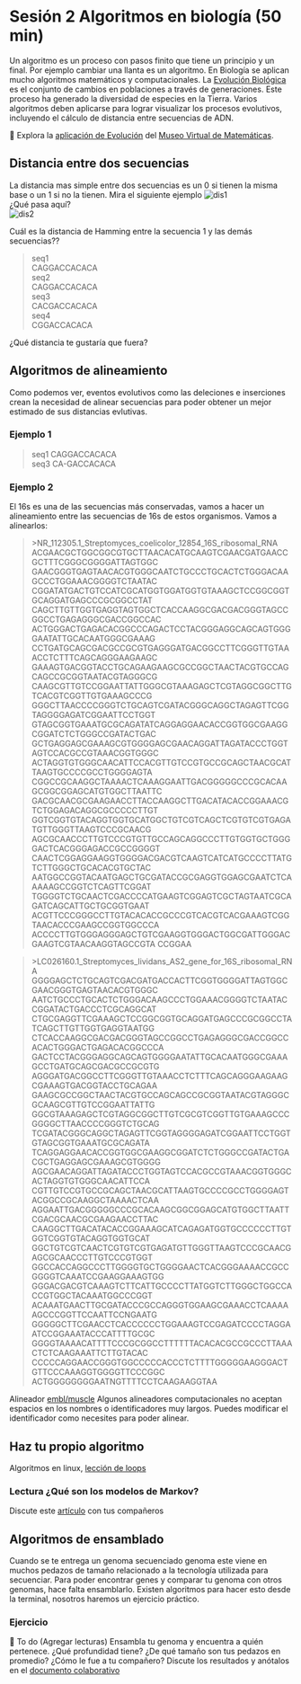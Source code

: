 
# Sesión 2 Algoritmos en biología  (50 min) 
Un algoritmo es un proceso con pasos finito que tiene un principio y un final. Por ejemplo cambiar una llanta es un algoritmo. En Biología se aplican mucho algoritmos matemáticos y computacionales. La [Evolución Biológica](https://es.wikipedia.org/wiki/Evoluci%C3%B3n_biol%C3%B3gica) es el conjunto de cambios en poblaciones a través de generaciones. Este proceso ha generado la diversidad de especies en la Tierra. Varios algoritmos deben aplicarse para lograr visualizar los procesos evolutivos, incluyendo el cálculo de distancia entre secuencias de ADN.

🔎 Explora la [aplicación de Evolución](https://132.248.41.65/biomat/evolucion/) del [Museo Virtual de Matemáticas](https://mumat.matcuer.unam.mx/salas/_guia.php).

## Distancia entre dos secuencias  
La distancia mas simple entre dos secuencias es un 0 si tienen la misma base o un 1 si no la tienen. Mira el siguiente ejemplo 
![dis1](distanciaH1.png)  
¿Qué pasa aquí?  
![dis2](dist2.png)  

Cuál es la distancia de Hamming entre la secuencia 1 y las demás secuencias?? 

>seq1  
CAGGACCACACA  
>seq2  
CAGGACCACACA  
>seq3  
CACGACCACACA  
>seq4  
CGGACCACACA

¿Qué distancia te gustaría que fuera?  

## Algoritmos de alineamiento    
Como podemos ver, eventos evolutivos como las deleciones e inserciones crean la necesidad de alinear secuencias para poder obtener un mejor estimado de sus distancias evlutivas.  

### Ejemplo 1    
>seq1  CAGGACCACACA   
>seq3  CA-GACCACACA   

### Ejemplo 2
El 16s es una de las secuencias más conservadas, vamos a hacer un alineamiento entre las secuencias de 16s de estos organismos. Vamos a alinearlos:
>\>NR_112305.1_Streptomyces_coelicolor_12854_16S_ribosomal_RNA
ACGAACGCTGGCGGCGTGCTTAACACATGCAAGTCGAACGATGAACCGCTTTCGGGCGGGGATTAGTGGC
GAACGGGTGAGTAACACGTGGGCAATCTGCCCTGCACTCTGGGACAAGCCCTGGAAACGGGGTCTAATAC
CGGATATGACTGTCCATCGCATGGTGGATGGTGTAAAGCTCCGGCGGTGCAGGATGAGCCCGCGGCCTAT
CAGCTTGTTGGTGAGGTAGTGGCTCACCAAGGCGACGACGGGTAGCCGGCCTGAGAGGGCGACCGGCCAC
ACTGGGACTGAGACACGGCCCAGACTCCTACGGGAGGCAGCAGTGGGGAATATTGCACAATGGGCGAAAG
CCTGATGCAGCGACGCCGCGTGAGGGATGACGGCCTTCGGGTTGTAAACCTCTTTCAGCAGGGAAGAAGC
GAAAGTGACGGTACCTGCAGAAGAAGCGCCGGCTAACTACGTGCCAGCAGCCGCGGTAATACGTAGGGCG
CAAGCGTTGTCCGGAATTATTGGGCGTAAAGAGCTCGTAGGCGGCTTGTCACGTCGGTTGTGAAAGCCCG
GGGCTTAACCCCGGGTCTGCAGTCGATACGGGCAGGCTAGAGTTCGGTAGGGGAGATCGGAATTCCTGGT
GTAGCGGTGAAATGCGCAGATATCAGGAGGAACACCGGTGGCGAAGGCGGATCTCTGGGCCGATACTGAC
GCTGAGGAGCGAAAGCGTGGGGAGCGAACAGGATTAGATACCCTGGTAGTCCACGCCGTAAACGGTGGGC
ACTAGGTGTGGGCAACATTCCACGTTGTCCGTGCCGCAGCTAACGCATTAAGTGCCCCGCCTGGGGAGTA
CGGCCGCAAGGCTAAAACTCAAAGGAATTGACGGGGGCCCGCACAAGCGGCGGAGCATGTGGCTTAATTC
GACGCAACGCGAAGAACCTTACCAAGGCTTGACATACACCGGAAACGTCTGGAGACAGGCGCCCCCTTGT
GGTCGGTGTACAGGTGGTGCATGGCTGTCGTCAGCTCGTGTCGTGAGATGTTGGGTTAAGTCCCGCAACG
AGCGCAACCCTTGTCCCGTGTTGCCAGCAGGCCCTTGTGGTGCTGGGGACTCACGGGAGACCGCCGGGGT
CAACTCGGAGGAAGGTGGGGACGACGTCAAGTCATCATGCCCCTTATGTCTTGGGCTGCACACGTGCTAC
AATGGCCGGTACAATGAGCTGCGATACCGCGAGGTGGAGCGAATCTCAAAAAGCCGGTCTCAGTTCGGAT
TGGGGTCTGCAACTCGACCCCATGAAGTCGGAGTCGCTAGTAATCGCAGATCAGCATTGCTGCGGTGAAT
ACGTTCCCGGGCCTTGTACACACCGCCCGTCACGTCACGAAAGTCGGTAACACCCGAAGCCGGTGGCCCA
ACCCCTTGTGGGAGGGAGCTGTCGAAGGTGGGACTGGCGATTGGGACGAAGTCGTAACAAGGTAGCCGTA
CCGGAA

>\>LC026160.1_Streptomyces_lividans_AS2_gene_for_16S_ribosomal_RNA
GGGGAGCTCTGCAGTCGACGATGACCACTTCGGTGGGGATTAGTGGCGAACGGGTGAGTAACACGTGGGC
AATCTGCCCTGCACTCTGGGACAAGCCCTGGAAACGGGGTCTAATACCGGATACTGACCCTCGCAGGCAT
CTGCGAGGTTCGAAAGCTCCGGCGGTGCAGGATGAGCCCGCGGCCTATCAGCTTGTTGGTGAGGTAATGG
CTCACCAAGGCGACGACGGGTAGCCGGCCTGAGAGGGCGACCGGCCACACTGGGACTGAGACACGGCCCA
GACTCCTACGGGAGGCAGCAGTGGGGAATATTGCACAATGGGCGAAAGCCTGATGCAGCGACGCCGCGTG
AGGGATGACGGCCTTCGGGTTGTAAACCTCTTTCAGCAGGGAAGAAGCGAAAGTGACGGTACCTGCAGAA
GAAGCGCCGGCTAACTACGTGCCAGCAGCCGCGGTAATACGTAGGGCGCAAGCGTTGTCCGGAATTATTG
GGCGTAAAGAGCTCGTAGGCGGCTTGTCGCGTCGGTTGTGAAAGCCCGGGGCTTAACCCCGGGTCTGCAG
TCGATACGGGCAGGCTAGAGTTCGGTAGGGGAGATCGGAATTCCTGGTGTAGCGGTGAAATGCGCAGATA
TCAGGAGGAACACCGGTGGCGAAGGCGGATCTCTGGGCCGATACTGACGCTGAGGAGCGAAAGCGTGGGG
AGCGAACAGGATTAGATACCCTGGTAGTCCACGCCGTAAACGGTGGGCACTAGGTGTGGGCAACATTCCA
CGTTGTCCGTGCCGCAGCTAACGCATTAAGTGCCCCGCCTGGGGAGTACGGCCGCAAGGCTAAAACTCAA
AGGAATTGACGGGGGCCCGCACAAGCGGCGGAGCATGTGGCTTAATTCGACGCAACGCGAAGAACCTTAC
CAAGGCTTGACATACACCGGAAAGCATCAGAGATGGTGCCCCCCTTGTGGTCGGTGTACAGGTGGTGCAT
GGCTGTCGTCAACTCGTGTCGTGAGATGTTGGGTTAAGTCCCGCAACGAGCGCAACCCTTGTCCCGTGGT
GGCCACCAGGCCCTTGGGGTGCTGGGGAACTCACGGGAAAACCGCCGGGGTCAAATCCGAAGGAAAGTGG
GGGACGACGTCAAAGTCTTCATTGCCCCTTATGGTCTTGGGCTGGCCACCGTGGCTACAAATGGCCCGGT
ACAAATGAACTTGCGATACCCGCCAGGGTGGAAGCGAAACCTCAAAAAGCCCGGTTCCAATTCCNGAATG
GGGGGCTTCGAACCTCACCCCCCTGGAAAGTCCGAGATCCCCTAGGAATCCGGAAATACCCATTTTGCGC
GGGGTAAAACATTTTCCCGCGGCCTTTTTTACACACGCCGCCCTTAAACTCTCAAGAAATTCTTGTACAC
CCCCCAGGAACCGGGTGGCCCCCACCCTCTTTTGGGGGAAGGGACTGTTCCCAAAGGTGGGGTTCCCGGC
ACTGGGGGGGGAATNGTTTTCCTCAAGAAGGTAA

Alineador [embl/muscle](https://www.ebi.ac.uk/Tools/msa/muscle/)
Algunos alineadores computacionales no aceptan espacios en los nombres o identificadores muy largos. Puedes modificar el identificador  como necesites para poder alinear.  

## Haz tu propio algoritmo  
Algoritmos en linux, [lección de loops](https://swcarpentry.github.io/shell-novice-es/05-loop/index.html)  

### Lectura ¿Qué son los modelos de Markov?  
Discute este [artículo](https://www.nature.com/articles/nbt1004-1315) con tus compañeros  

## Algoritmos de ensamblado  
Cuando se te entrega un genoma secuenciado genoma este viene en muchos pedazos de tamaño relacionado a la tecnología utilizada para secuenciar. Para poder encontrar genes y comparar tu genoma con otros genomas, hace falta ensamblarlo. Existen algoritmos para hacer esto desde la terminal, nosotros haremos un ejercicio práctico.   

### Ejercicio  
🔨 To do (Agregar lecturas)
Ensambla tu genoma y encuentra a quién pertenece. ¿Qué profundidad tiene? ¿De qué tamaño son tus pedazos en promedio? ¿Cómo le fue a tu compañero?  Discute los resultados y anótalos en el [documento colaborativo ]([(https://etherpad.wikimedia.org/p/CIMAT2024)])  

